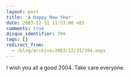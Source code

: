 ```yaml
---
layout: post
title: 'A Happy New Year'
date: 2003-12-31 11:53:00 +01
comments: true
disqus_identifier: 294
tags: []
redirect_from:
  - /blog/archive/2003/12/31/294.aspx
---
```


I wish you all a good 2004. Take care everyone.

